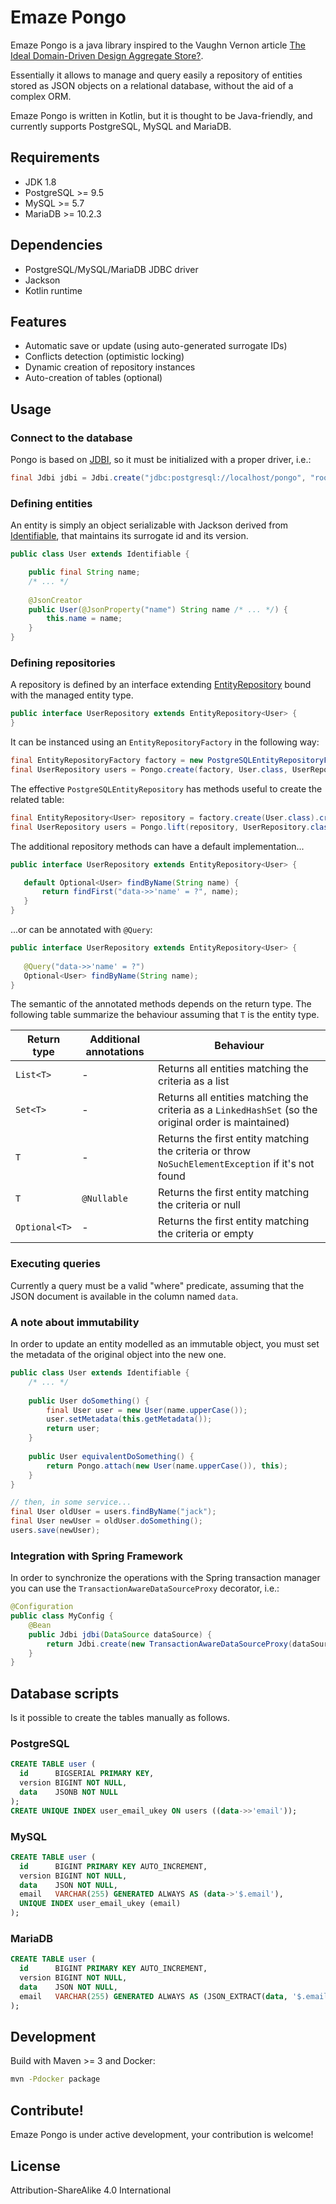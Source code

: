 # Emaze Pongo

Emaze Pongo is a java library inspired to the Vaughn Vernon article [The Ideal Domain-Driven Design Aggregate Store?](https://vaughnvernon.co/?p=942).

Essentially it allows to manage and query easily a repository of entities stored as JSON objects on a relational database, without the aid of a complex ORM.

Emaze Pongo is written in Kotlin, but it is thought to be Java-friendly, and currently supports PostgreSQL, MySQL and MariaDB.

## Requirements

* JDK 1.8
* PostgreSQL >= 9.5
* MySQL >= 5.7
* MariaDB >= 10.2.3

## Dependencies

* PostgreSQL/MySQL/MariaDB JDBC driver
* Jackson
* Kotlin runtime

## Features

* Automatic save or update (using auto-generated surrogate IDs)
* Conflicts detection (optimistic locking)
* Dynamic creation of repository instances
* Auto-creation of tables (optional)

## Usage

### Connect to the database

Pongo is based on [JDBI](http://jdbi.org), so it must be initialized with a proper driver, i.e.:
```java
final Jdbi jdbi = Jdbi.create("jdbc:postgresql://localhost/pongo", "root", "password");
```

### Defining entities

An entity is simply an object serializable with Jackson derived from 
[Identifiable](https://github.com/emaze/emaze-pongo/blob/master/src/main/kotlin/Identifiable.kt), 
that maintains its surrogate id and its version.

```java
public class User extends Identifiable {

    public final String name;
    /* ... */
    
    @JsonCreator
    public User(@JsonProperty("name") String name /* ... */) {
        this.name = name;
    }
}
```

### Defining repositories

A repository is defined by an interface extending [EntityRepository](https://github.com/emaze/emaze-pongo/blob/master/src/main/kotlin/EntityRepository.kt) bound with the managed entity type. 

```java
public interface UserRepository extends EntityRepository<User> {
}
```

It can be instanced using an `EntityRepositoryFactory` in the following way:
 
```java
final EntityRepositoryFactory factory = new PostgreSQLEntityRepositoryFactory(jdbi);
final UserRepository users = Pongo.create(factory, User.class, UserRepository.class);
```

The effective `PostgreSQLEntityRepository` has methods useful to create the related table:
```java
final EntityRepository<User> repository = factory.create(User.class).createTable();
final UserRepository users = Pongo.lift(repository, UserRepository.class);
```

The additional repository methods can have a default implementation...

```java
public interface UserRepository extends EntityRepository<User> {

   default Optional<User> findByName(String name) {
       return findFirst("data->>'name' = ?", name);
   }
}
```

...or can be annotated with `@Query`:

```java
public interface UserRepository extends EntityRepository<User> {
    
   @Query("data->>'name' = ?")
   Optional<User> findByName(String name);
}
```

The semantic of the annotated methods depends on the return type.
The following table summarize the behaviour assuming that `T` is the entity type. 

| Return type | Additional annotations | Behaviour |
| --- | --- | --- |
| `List<T>` | - | Returns all entities matching the criteria as a list |
| `Set<T>` | - | Returns all entities matching the criteria as a `LinkedHashSet` (so the original order is maintained) |
| `T` | - | Returns the first entity matching the criteria or throw `NoSuchElementException` if it's not found |
| `T` | `@Nullable` | Returns the first entity matching the criteria or null |
| `Optional<T>` | - | Returns the first entity matching the criteria or empty

### Executing queries

Currently a query must be a valid "where" predicate, assuming that the JSON document is available in the column named `data`.

### A note about immutability

In order to update an entity modelled as an immutable object, you must set the metadata of the original object into the new one.

```java
public class User extends Identifiable {
    /* ... */
    
    public User doSomething() {
        final User user = new User(name.upperCase());
        user.setMetadata(this.getMetadata());
        return user;
    }
    
    public User equivalentDoSomething() {
        return Pongo.attach(new User(name.upperCase()), this);
    }
}

// then, in some service...
final User oldUser = users.findByName("jack");
final User newUser = oldUser.doSomething();
users.save(newUser);
```

### Integration with Spring Framework

In order to synchronize the operations with the Spring transaction manager you can use the `TransactionAwareDataSourceProxy` decorator, i.e.:
```java
@Configuration
public class MyConfig {
    @Bean
    public Jdbi jdbi(DataSource dataSource) {
        return Jdbi.create(new TransactionAwareDataSourceProxy(dataSource));
    }
}
```

## Database scripts

Is it possible to create the tables manually as follows.

### PostgreSQL
```sql
CREATE TABLE user (
  id      BIGSERIAL PRIMARY KEY,
  version BIGINT NOT NULL,
  data    JSONB NOT NULL
);
CREATE UNIQUE INDEX user_email_ukey ON users ((data->>'email'));
```

### MySQL
```sql
CREATE TABLE user (
  id      BIGINT PRIMARY KEY AUTO_INCREMENT,
  version BIGINT NOT NULL,
  data    JSON NOT NULL,
  email   VARCHAR(255) GENERATED ALWAYS AS (data->'$.email'),
  UNIQUE INDEX user_email_ukey (email)
);
```

### MariaDB
```sql
CREATE TABLE user (
  id      BIGINT PRIMARY KEY AUTO_INCREMENT,
  version BIGINT NOT NULL,
  data    JSON NOT NULL,
  email   VARCHAR(255) GENERATED ALWAYS AS (JSON_EXTRACT(data, '$.email')) PERSISTENT UNIQUE
);
```

## Development

Build with Maven >= 3 and Docker:
```bash
mvn -Pdocker package
```

## Contribute!

Emaze Pongo is under active development, your contribution is welcome!

## License

Attribution-ShareAlike 4.0 International
